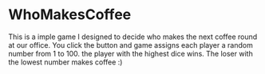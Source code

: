 # WhoMakesCoffee
This is a imple game I designed to decide who makes the next coffee round at our office. You click the button and game assigns each player a random number from 1 to 100. the player with the highest dice wins. The loser with the lowest number makes coffee :)
